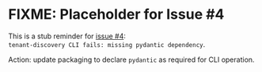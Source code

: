 # FIXME: Placeholder for Issue #4

This is a stub reminder for [issue #4](https://github.com/rysweet/simbuilder/issues/4):  
`tenant-discovery CLI fails: missing pydantic dependency`.

Action: update packaging to declare `pydantic` as required for CLI operation.

<!-- FIXME: See issue #4 -->